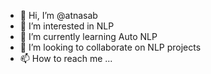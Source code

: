 - 👋 Hi, I’m @atnasab
- 👀 I’m interested in NLP
- 🌱 I’m currently learning Auto NLP
- 💞️ I’m looking to collaborate on NLP projects
- 📫 How to reach me ...

<!---
atnasab/atnasab is a ✨ special ✨ repository because its `README.md` (this file) appears on your GitHub profile.
You can click the Preview link to take a look at your changes.
--->

